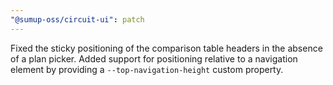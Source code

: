 ```yaml
---
"@sumup-oss/circuit-ui": patch
---
```


Fixed the sticky positioning of the comparison table headers in the absence of a plan picker. Added support for positioning relative to a navigation element by providing a `--top-navigation-height` custom property.
